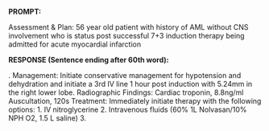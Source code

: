 **PROMPT:**

Assessment & Plan:  56 year old patient with history of AML without CNS involvement who is status post successful 7+3 induction therapy being admitted for acute myocardial infarction

**RESPONSE (Sentence ending after 60th word):**

.  Management:  Initiate conservative management for hypotension and dehydration and initiate a 3rd IV line 1 hour post induction with 5.24mm in the right lower lobe. Radiographic Findings:  Cardiac troponin, 8.8ng/ml  Auscultation, 120s  Treatment:  Immediately initiate therapy with the following options:  1. IV nitroglycerine  2. Intravenous fluids (60% 1L Nolvasan/10% NPH O2, 1.5 L saline)  3. 